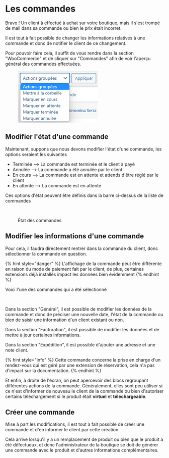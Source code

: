 # Les commandes

Bravo ! Un client à effectué à achat sur votre boutique, mais il s'est trompé de mail dans sa commande ou bien le prix était incorret.

Il est tout à fait possible de changer les informations relatives à une commande et donc de notifier le client de ce changement.

Pour pouvoir faire cela, il suffit de vous rendre dans la section "WooCommerce" et de cliquer sur "Commandes" afin de voir l'aperçu général des commandes effectuées.

<figure><img src="../.gitbook/assets/image (11).png" alt=""><figcaption></figcaption></figure>

## Modifier l'état d'une commande

Maintenant, suppons que nous devons modifier l'état d'une commande, les options seraient les suivantes

* Terminée --> La commande est terminée et le client à payé
* Annulée --> La commande a été annulée par le client
* En cours --> La commande est en attente et attends d'être réglé par le client
* En attente --> La commande est en attente

Ces options d'état peuvent être définis dans la barre ci-dessus de la liste de commandes

<figure><img src="https://1081744703-files.gitbook.io/~/files/v0/b/gitbook-x-prod.appspot.com/o/spaces%2FQNR2K7MjHQaVuMdSubxa%2Fuploads%2F03AZAtGmMbyJMDFOKU1H%2Fimage.png?alt=media&#x26;token=6d02e240-ca47-4ea5-b151-1fdc2bd74bf4" alt=""><figcaption><p>État des commandes</p></figcaption></figure>

## Modifier les informations d'une commande

Pour cela, il faudra directement rentrer dans la commande du client, donc sélectionner la commande en question.

{% hint style="danger" %}
L'affichage de la commande peut être différente en raison du mode de paiement fait par le client, de plus, certaines extensions déjà installés impact les données bien évidemment
{% endhint %}

Voici l'une des commandes qui a été sélectionné

<figure><img src="https://1081744703-files.gitbook.io/~/files/v0/b/gitbook-x-prod.appspot.com/o/spaces%2FQNR2K7MjHQaVuMdSubxa%2Fuploads%2FbpcFSNfZKIH7ByN7ApQe%2Fimage.png?alt=media&#x26;token=2160d8ac-a838-4b25-8d79-a18d1148f151" alt=""><figcaption></figcaption></figure>

Dans la section "Général", il est possible de modifier les données de la commande et donc de préciser une nouvelle date, l'état de la commande ou bien de saisir une information d'un client existant ou non.

Dans la section "Facturation", il est possible de modifier les données et de mettre à jour certaines informations.

Dans la section "Expédition", il est possible d'ajouter une adresse et une note client.

{% hint style="info" %}
Cette commande concerne la prise en charge d'un rendez-vous qui est géré par une extension de réservation, cela n'a pas d'impact sur la documentation.
{% endhint %}

Et enfin, à droite de l'écran, on peut apercevoir des blocs regroupant différentes actions de la commande. Généralement, elles sont peu utiliser si ce n'est d'informer de nouveau le client de la commande ou bien d'autoriser certains téléchargement si le produit était **virtuel** et **téléchargeable**.



## Créer une commande

Mise à part les modifications, il est tout à fait possible de créer une commande et d'en informer le client par cette création.

Cela arrive lorsqu'il y a un remplacement de produit ou bien que le produit a été défectueux, et donc l'administrateur de la boutique se doit de générer une commande avec le produit et d'autres informations complémentaires.
